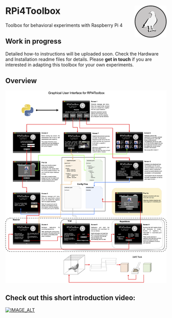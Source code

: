 # RPi4Toolbox [<img src="https://github.com/Guillermo-Hidalgo-Gadea/personal-academic-website/blob/master/assets/images/icon.png" alt="logo" align="right" width="100"/>](https://guillermohidalgogadea.com/)
Toolbox for behavioral experiments with Raspberry Pi 4

## Work in progress
Detailed how-to instructions will be uploaded soon.
Check the Hardware and Installation readme files for details.
Please **get in touch** if you are interested in adapting this toolbox for your own experiments.

## Overview
![GUI overview](https://github.com/Guillermo-Hidalgo-Gadea/RPi4Toolbox/blob/main/archive/GUI_design.png)

## Check out this short introduction video: 
[![IMAGE_ALT](https://img.youtube.com/vi/6nE4IPaloRY/maxresdefault.jpg)](https://www.youtube.com/watch?v=6nE4IPaloRY&pbjreload=101)
